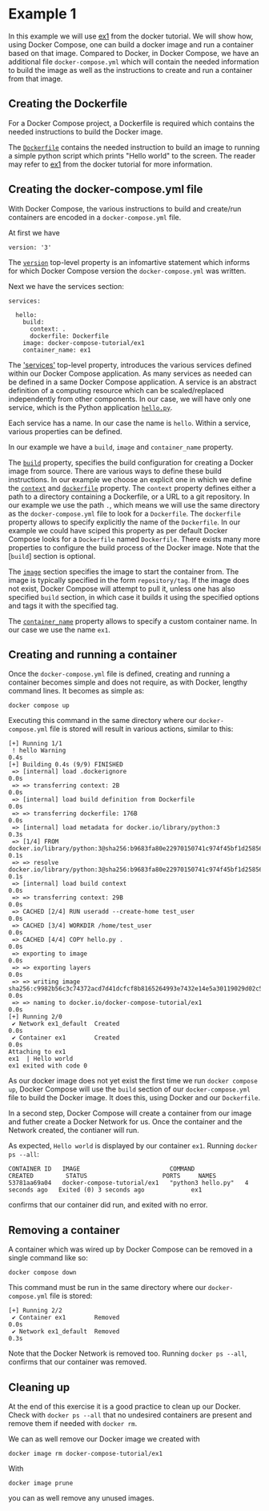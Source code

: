 # Example 1

In this example we will use [ex1](../../docker/ex1) from the docker tutorial. We will show how, using Docker Compose, one can build a docker image and run a container based on that image. Compared to Docker, in Docker Compose, we have an additional file `docker-compose.yml` which will contain the needed information to build the image as well as the instructions to create and run a container from that image.

## Creating the Dockerfile
For a Docker Compose project, a Dockerfile is required which contains the needed instructions to build the Docker image.

The [`Dockerfile`](Dockerfile) contains the needed instruction to build an image to running a simple python script which prints "Hello world" to the screen. 
The reader may refer to [ex1](../../docker/ex1) from the docker tutorial for more information.

## Creating the docker-compose.yml file
With Docker Compose, the various instructions to build and create/run containers are encoded in a `docker-compose.yml` file.

At first we have
```
version: '3'
```
The [`version`](https://docs.docker.com/compose/compose-file/04-version-and-name/) top-level property is an infomartive statement which informs for which Docker Compose version the `docker-compose.yml` was written.

Next we have the services section:
```
services:

  hello:
    build:
      context: .
      dockerfile: Dockerfile
    image: docker-compose-tutorial/ex1
    container_name: ex1
```
The ['services'](https://docs.docker.com/compose/compose-file/05-services/) top-level property, introduces the various services defined within our Docker Compose application. As many services as needed can be defined in a same Docker Compose application. A service is an abstract definition of a computing resource which can be scaled/replaced independently from other components. In our case, we will have only one service, which is the Python application [`hello.py`](hello.py).


Each service has a name. In our case the name is `hello`. Within a service, various properties can be defined.

In our example we have a `build`, `image` and `container_name` property.

The [`build`](https://docs.docker.com/compose/compose-file/build/) property, specifies the build configuration for creating a Docker image from source. There are various ways to define these build instructions. In our example we choose an explicit one in which we define the [`context`](https://docs.docker.com/compose/compose-file/build/) and [`dockerfile`](https://docs.docker.com/compose/compose-file/build/) property. The `context` property defines either a path to a directory containing a Dockerfile, or a URL to a git repository. In our example we use the path `.`, which means we will use the same directory as the `docker-compose.yml` file to look for a `Dockerfile`. The `dockerfile` property allows to specify explicitly the name of the `Dockerfile`. In our example we could have sciped this property as per default Docker Compose looks for a `Dockerfile` named `Dockerfile`. There exists many more properties to configure the build process of the Docker image. Note that the [`build`] section is optional.

The [`image`](https://docs.docker.com/compose/compose-file/05-services/#image) section specifies the image to start the container from. The image is typically specified in the form `repository/tag`. If the image does not exist, Docker Compose will attempt to pull it, unless one has also specified `build` section, in which case it builds it using the specified options and tags it with the specified tag.

The [`container_name`](https://docs.docker.com/compose/compose-file/compose-file-v3/#container_name) property allows to specify a custom container name. In our case we use the name `ex1`.

## Creating and running a container
Once the `docker-compose.yml` file is defined, creating and running a container becomes simple and does not require, as with Docker, lengthy command lines. It becomes as simple as:
```
docker compose up 
```
Executing this command in the same directory where our `docker-compose.yml` file is stored will result in various actions, similar to this:
```
[+] Running 1/1
 ! hello Warning                                                                                  0.4s 
[+] Building 0.4s (9/9) FINISHED                                                                       
 => [internal] load .dockerignore                                                                 0.0s
 => => transferring context: 2B                                                                   0.0s
 => [internal] load build definition from Dockerfile                                              0.0s
 => => transferring dockerfile: 176B                                                              0.0s
 => [internal] load metadata for docker.io/library/python:3                                       0.3s
 => [1/4] FROM docker.io/library/python:3@sha256:b9683fa80e22970150741c974f45bf1d25856bd76443ea5  0.1s
 => => resolve docker.io/library/python:3@sha256:b9683fa80e22970150741c974f45bf1d25856bd76443ea5  0.1s
 => [internal] load build context                                                                 0.0s
 => => transferring context: 29B                                                                  0.0s
 => CACHED [2/4] RUN useradd --create-home test_user                                              0.0s
 => CACHED [3/4] WORKDIR /home/test_user                                                          0.0s
 => CACHED [4/4] COPY hello.py .                                                                  0.0s
 => exporting to image                                                                            0.0s
 => => exporting layers                                                                           0.0s
 => => writing image sha256:c9982b56c3c74372acd7d41dcfcf8b8165264993e7432e14e5a30119029d02c5      0.0s
 => => naming to docker.io/docker-compose-tutorial/ex1                                            0.0s
[+] Running 2/0
 ✔ Network ex1_default  Created                                                                   0.0s 
 ✔ Container ex1        Created                                                                   0.0s 
Attaching to ex1
ex1  | Hello world
ex1 exited with code 0
```
As our docker image does not yet exist the first time we run `docker compose up`, Docker Compose will use the `build` section of our `docker-compose.yml` file to build the Docker image. It does this, using Docker and our `Dockerfile`.

In a second step, Docker Compose will create a container from our image and futher create a Docker Network for us. Once the container and the Network created, the contianer will run.

As expected, `Hello world` is displayed by our container `ex1`. Running `docker ps --all`:
```
CONTAINER ID   IMAGE                         COMMAND              CREATED         STATUS                     PORTS     NAMES
53781aa69a04   docker-compose-tutorial/ex1   "python3 hello.py"   4 seconds ago   Exited (0) 3 seconds ago             ex1
```
confirms that our container did run, and exited with no error.

## Removing a container
A container which was wired up by Docker Compose can be removed in a single command like so:
```
docker compose down
```
This command must be run in the same directory where our `docker-compose.yml` file is stored:
```
[+] Running 2/2
 ✔ Container ex1        Removed                                                                 0.0s 
 ✔ Network ex1_default  Removed                                                                 0.3s 
```
Note that the Docker Network is removed too. Running `docker ps --all`, confirms that our container was removed.

## Cleaning up
At the end of this exercise it is a good practice to clean up our Docker. Check with `docker ps --all` that no undesired containers are present and remove them if needed with `docker rm`.

We can as well remove our Docker image we created with
```
docker image rm docker-compose-tutorial/ex1
```
With
```
docker image prune
```
you can as well remove any unused images.